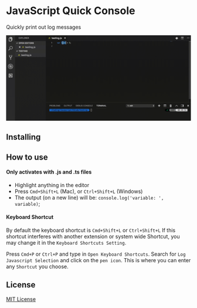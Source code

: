 # JavaScript Quick Console

Quickly print out log messages

![](images/demo.gif)

## Installing

## How to use

#### Only activates with .js and .ts files

- Highlight anything in the editor
- Press `Cmd+Shift+L` (Mac), or `Ctrl+Shift+L` (Windows)
- The output (on a new line) will be: `console.log('variable: ', variable)`;

#### Keyboard Shortcut

By default the keyboard shortcut is `Cmd+Shift+L` or `Ctrl+Shift+L`
If this shortcut interferes with another extension or system wide Shortcut, you may change it in the `Keyboard Shortcuts Setting`.

Press `Cmd+P` or `Ctrl+P` and type in `Open Keyboard Shortcuts`.
Search for `Log Javascript Selection` and click on the `pen icon`.
This is where you can enter any `Shortcut` you choose.

## License

[MIT License](LICENSE)
